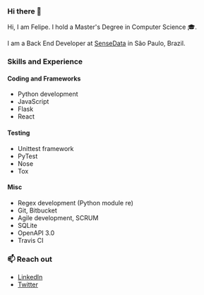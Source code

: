 ### Hi there 👋

Hi, I am Felipe. I hold a Master's Degree in Computer Science 🎓.

I am a Back End Developer at [SenseData](https://www.sensedata.com.br/) in São Paulo, Brazil.

### Skills and Experience
#### Coding and Frameworks 
- Python development
- JavaScript
- Flask
- React

#### Testing
- Unittest framework
- PyTest
- Nose
- Tox

#### Misc
- Regex development (Python module re)
- Git, Bitbucket
- Agile development, SCRUM
- SQLite
- OpenAPI 3.0
- Travis CI

### 📫 Reach out
- [LinkedIn](https://www.linkedin.com/in/felipecoralsasso/)
- [Twitter](https://twitter.com/felipecsasso)

<!--
**felipesasso/felipesasso** is a ✨ _special_ ✨ repository because its `README.md` (this file) appears on your GitHub profile.

Here are some ideas to get you started:

- 🔭 I’m currently working on ...
- 🌱 I’m currently learning ...
- 👯 I’m looking to collaborate on ...
- 🤔 I’m looking for help with ...
- 💬 Ask me about ...
- 📫 How to reach me: ...
- 😄 Pronouns: ...
- ⚡ Fun fact: ...
-->

